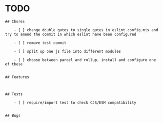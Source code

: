 # TODO


    ## Chores

        - [ ] change double qutes to single qutes in eslint.config.mjs and try to amend the commit in which eslint have been configured

        - [ ] remove test commit

        - [ ] split up one js file into different modules

        - [ ] choose between parcel and rollup, install and configure one of these


    ## Features

        

    ## Tests

        - [ ] require/import test to check CJS/ESM compatibility


    ## Bugs